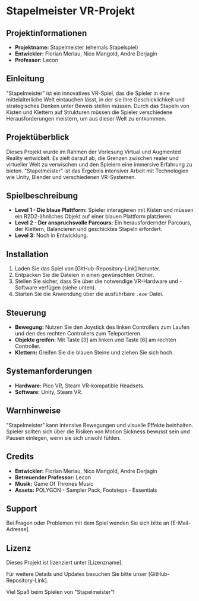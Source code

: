 # Stapelmeister VR-Projekt

## Projektinformationen
- **Projektname:** Stapelmeister (ehemals Stapelspiel)
- **Entwickler:** Florian Merlau, Nico Mangold, Andre Derjagin
- **Professor:** Lecon

## Einleitung
"Stapelmeister" ist ein innovatives VR-Spiel, das die Spieler in eine mittelalterliche Welt eintauchen lässt, in der sie ihre Geschicklichkeit und strategisches Denken unter Beweis stellen müssen. Durch das Stapeln von Kisten und Klettern auf Strukturen müssen die Spieler verschiedene Herausforderungen meistern, um aus dieser Welt zu entkommen.

## Projektüberblick
Dieses Projekt wurde im Rahmen der Vorlesung Virtual und Augmented Reality entwickelt. Es zielt darauf ab, die Grenzen zwischen realer und virtueller Welt zu verwischen und den Spielern eine immersive Erfahrung zu bieten. "Stapelmeister" ist das Ergebnis intensiver Arbeit mit Technologien wie Unity, Blender und verschiedenen VR-Systemen.

## Spielbeschreibung
- **Level 1 - Die blaue Plattform:** Spieler interagieren mit Kisten und müssen ein R2D2-ähnliches Objekt auf einer blauen Plattform platzieren.
- **Level 2 - Der anspruchsvolle Parcours:** Ein herausfordernder Parcours, der Klettern, Balancieren und geschicktes Stapeln erfordert.
- **Level 3:** Noch in Entwicklung.

## Installation
1. Laden Sie das Spiel von [GitHub-Repository-Link] herunter.
2. Entpacken Sie die Dateien in einen gewünschten Ordner.
3. Stellen Sie sicher, dass Sie über die notwendige VR-Hardware und -Software verfügen (siehe unten).
4. Starten Sie die Anwendung über die ausführbare `.exe`-Datei.

## Steuerung
- **Bewegung:** Nutzen Sie den Joystick des linken Controllers zum Laufen und den des rechten Controllers zum Teleportieren.
- **Objekte greifen:** Mit Taste [3] am linken und Taste [6] am rechten Controller.
- **Klettern:** Greifen Sie die blauen Steine und ziehen Sie sich hoch.

## Systemanforderungen
- **Hardware:** Pico VR, Steam VR-kompatible Headsets.
- **Software:** Unity, Steam VR.

## Warnhinweise
"Stapelmeister" kann intensive Bewegungen und visuelle Effekte beinhalten. Spieler sollten sich über die Risiken von Motion Sickness bewusst sein und Pausen einlegen, wenn sie sich unwohl fühlen.

## Credits
- **Entwickler:** Florian Merlau, Nico Mangold, Andre Derjagin
- **Betreuender Professor:** Lecon
- **Musik:** Game Of Thrones Music
- **Assets:** POLYGON - Sampler Pack, Footsteps - Essentials

## Support
Bei Fragen oder Problemen mit dem Spiel wenden Sie sich bitte an [E-Mail-Adresse].

## Lizenz
Dieses Projekt ist lizenziert unter [Lizenzname].

Für weitere Details und Updates besuchen Sie bitte unser [GitHub-Repository-Link].

Viel Spaß beim Spielen von "Stapelmeister"!
